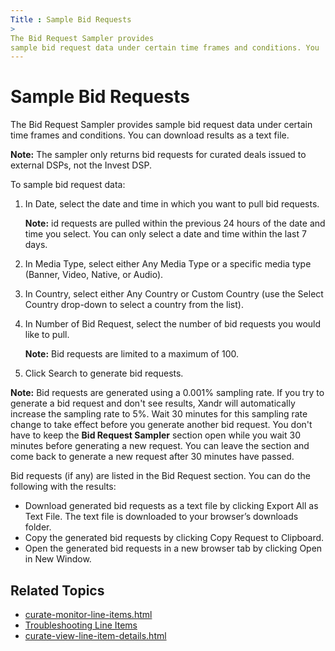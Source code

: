 ```yaml
---
Title : Sample Bid Requests
>
The Bid Request Sampler provides
sample bid request data under certain time frames and conditions. You
---
```



# Sample Bid Requests



>

The Bid Request Sampler provides
sample bid request data under certain time frames and conditions. You
can download results as a text file.



<b>Note:</b> The sampler only returns bid
requests for curated deals issued to external DSPs, not the Invest DSP.





To sample bid request data:

1.  In Date, select the date and
    time in which you want to pull bid requests.
    

    <b>Note:</b> id requests are pulled within
    the previous 24 hours of the date and time you select. You can only
    select a date and time within the last 7 days.

    
2.  In Media Type, select either
    Any Media Type or a specific media
    type (Banner,
    Video,
    Native, or
    Audio).
3.  In Country, select either
    Any Country or
    Custom Country (use the
    Select Country drop-down to select
    a country from the list).
4.  In Number of Bid Request,
    select the number of bid requests you would like to pull.
    

    <b>Note:</b> Bid requests are limited to a
    maximum of 100.

    
5.  Click Search to generate bid
    requests.

<b>Note:</b> Bid requests are generated using a 0.001% sampling rate. If you
try to generate a bid request and don't see results, Xandr will
automatically increase the sampling rate to 5%. Wait 30 minutes for this
sampling rate change to take effect before you generate another bid
request. You don't have to keep the **Bid Request Sampler** section open
while you wait 30 minutes before generating a new request. You can leave
the section and come back to generate a new request after 30 minutes
have passed.

>

Bid requests (if any) are listed in the
Bid Request section. You can do
the following with the results:

- Download generated bid requests as a text file by clicking
  Export All as Text File. The text
  file is downloaded to your browser’s downloads folder.
- Copy the generated bid requests by clicking
  Copy Request to Clipboard.
- Open the generated bid requests in a new browser tab by clicking
  Open in New Window.





## Related Topics



- <a href="curate-monitor-line-items.md"
  class="xref">curate-monitor-line-items.html</a>
- <a href="curate-troubleshooting-line-items.md"
  class="xref">Troubleshooting Line Items</a>
- <a href="curate-view-line-item-details.md"
  class="xref">curate-view-line-item-details.html</a>








